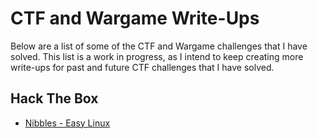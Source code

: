 # CTF and Wargame Write-Ups
Below are a list of some of the CTF and Wargame challenges that I have solved. This list is a work in progress, as I intend to keep creating more write-ups for past and future CTF challenges that I have solved.
## Hack The Box
- [Nibbles - Easy Linux](HackTheBox/nibbles/WriteUp.md)
